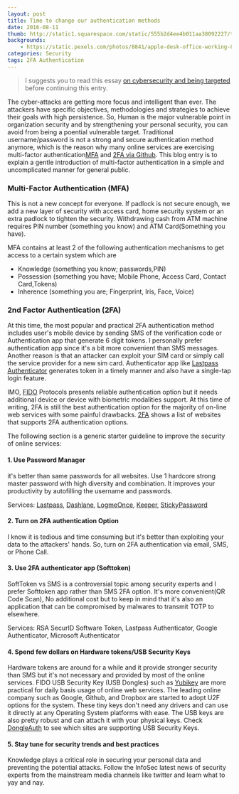 ```yaml
---
layout: post
title: Time to change our authentication methods
date: 2016-08-11
thumb: http://static1.squarespace.com/static/555b2d4ee4b011aa38092227/t/567ad37b4bf118f6295be2e8/1450890108388/2FA+(Resources).png
backgrounds: 
    - https://static.pexels.com/photos/8841/apple-desk-office-working-8841.jpg
categories: Security
tags: 2FA Authentication
---
```


> I suggests you to read this essay [on cybersecurity and being targeted](http://www.kennethreitz.org/essays/on-cybersecurity-and-being-targeted) before continuing this entry.

The cyber-attacks are getting more focus and intelligent than ever. The attackers have specific objectives, methodologies and strategies to achieve their goals with high persistence. So, Human is the major vulnerable point in organization security and by strengthening your personal security, you can avoid from being a poential vulnerable target. Traditional username/password is not a strong and secure authentication method anymore, which is the reason why many online services are exercising multi-factor authentication[MFA](https://www.wikiwand.com/en/Multi-factor_authentication) and [2FA via Github](https://help.github.com/articles/about-two-factor-authentication/). This blog entry is to explain a gentle introduction of multi-factor authentication in a simple and uncomplicated manner for general public.

### Multi-Factor Authentication (MFA)

This is not a new concept for everyone. If padlock is not secure enough, we add a new layer of security with access card, home security system or an extra padlock to tighten the security. Withdrawing cash from ATM machine requires PIN number (something you know) and ATM Card(Something you have). 

MFA contains at least 2 of the following authentication mechanisms to get access to a certain system which are 

- Knowledge (something you know; passwords,PIN) 
- Possession (something you have; Mobile Phone, Access Card, Contact Card,Tokens)  
- Inherence (something you are; Fingerprint, Iris, Face, Voice)

### 2nd Factor Authentication (2FA)

At this time, the most popular and practical 2FA authentication method includes user's mobile device by sending SMS of the verification code or Authentication app that generate 6 digit tokens. I personally prefer authentication app since it's a bit more convenient than SMS messages. Another reason is that an attacker can exploit your SIM card or simply call the service provider for a new sim card. Authenticator app like [Lastpass Authenticator](https://lastpass.com/auth/) generates token in a timely manner and also have a single-tap login feature. 

IMO, [FIDO](https://fidoalliance.org/specifications/overview/) Protocols presents reliable authentication option but it needs additional device or device with biometric modalities support. At this time of writing, 2FA is still the best authentication option for the majority of on-line web services with some painful drawbacks. [2FA](https://twofactorauth.org/) shows a list of websites that supports 2FA authentication options.

The following section is a generic starter guideline to improve the security of online services:

#### 1. Use Password Manager 

it's better than same passwords for all websites. Use 1 hardcore strong master password with high diversity and combination. It improves your productivity by autofilling the username and passwords.

Services: [Lastpass](https://lastpass.com/), [Dashlane](https://www.dashlane.com/), [LogmeOnce](https://www.logmeonce.com/), [Keeper](https://keepersecurity.com/), [StickyPassword](https://www.stickypassword.com/lp/pcmag?utm_source=pcmag2016&utm_medium=review-1y&utm_term=mva&utm_content=lp-sp&utm_campaign=2016-06_pcmag&campaign_affid=d-pcmaga-lp201606)

#### 2. Turn on 2FA authentication Option

I know it is tedious and time consuming but it's better than exploiting your data to the attackers' hands.
So, turn on 2FA authentication via email, SMS, or Phone Call. 

#### 3. Use 2FA authenticator app (Softtoken)
SoftToken vs SMS is a controversial topic among security experts and I prefer Softtoken app rather than SMS 2FA option. It's more convenient(QR Code Scan), No additional cost but to keep in mind that it's also an application that can be compromised by malwares to transmit TOTP to elsewhere.

Services: RSA SecurID Software Token, Lastpass Authenticator, Google Authenticator, Microsoft Authenticator

#### 4. Spend few dollars on Hardware tokens/USB Security Keys

Hardware tokens are around for a while and it provide stronger security than SMS but it's not necessary and provided by most of the online services. FIDO USB Security Key (USB Dongles) such as [Yubikey](https://www.yubico.com/products/yubikey-hardware/) are more practical for daily basis usage of online web services. The leading online company such as Google, Github, and Dropbox are started to adopt U2F options for the system. These tiny keys don't need any drivers and can use it directly at any Operating System platforms with ease. The USB keys are also pretty robust and can attach it with your physical keys. Check [DongleAuth](http://www.dongleauth.info/) to see which sites are supporting USB Security Keys.

#### 5. Stay tune for security trends and best practices

Knowledge plays a critical role in securing your personal data and preventing the potential attacks. Follow the InfoSec latest news of security experts from the mainstream media channels like twitter and learn what to yay and nay.






